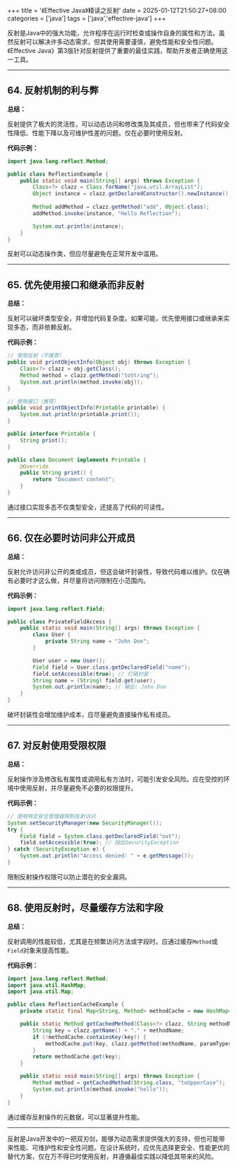+++
title = '《Effective Java》精读之反射'
date = 2025-01-12T21:50:27+08:00
categories = ['java']
tags = ['java','effective-java']
+++

反射是Java中的强大功能，允许程序在运行时检查或操作自身的属性和方法。虽然反射可以解决许多动态需求，但其使用需要谨慎，避免性能和安全性问题。《Effective Java》第3版针对反射提供了重要的最佳实践，帮助开发者正确使用这一工具。

------

## 64. **反射机制的利与弊**

**总结：**

反射提供了极大的灵活性，可以动态访问和修改类及其成员，但也带来了代码安全性降低、性能下降以及可维护性差的问题。仅在必要时使用反射。

**代码示例：**

```java
import java.lang.reflect.Method;

public class ReflectionExample {
    public static void main(String[] args) throws Exception {
        Class<?> clazz = Class.forName("java.util.ArrayList");
        Object instance = clazz.getDeclaredConstructor().newInstance();
        
        Method addMethod = clazz.getMethod("add", Object.class);
        addMethod.invoke(instance, "Hello Reflection");

        System.out.println(instance);
    }
}
```

反射可以动态操作类，但应尽量避免在正常开发中滥用。

------

## 65. **优先使用接口和继承而非反射**

**总结：**

反射可以破坏类型安全，并增加代码复杂度。如果可能，优先使用接口或继承来实现多态，而非依赖反射。

**代码示例：**

```java
// 使用反射（不推荐）
public void printObjectInfo(Object obj) throws Exception {
    Class<?> clazz = obj.getClass();
    Method method = clazz.getMethod("toString");
    System.out.println(method.invoke(obj));
}

// 使用接口（推荐）
public void printObjectInfo(Printable printable) {
    System.out.println(printable.print());
}

public interface Printable {
    String print();
}

public class Document implements Printable {
    @Override
    public String print() {
        return "Document content";
    }
}
```

通过接口实现多态不仅类型安全，还提高了代码的可读性。

------

## 66. **仅在必要时访问非公开成员**

**总结：**

反射允许访问非公开的类或成员，但这会破坏封装性，导致代码难以维护。仅在确有必要时才这么做，并尽量将访问限制在小范围内。

**代码示例：**

```java
import java.lang.reflect.Field;

public class PrivateFieldAccess {
    public static void main(String[] args) throws Exception {
        class User {
            private String name = "John Doe";
        }

        User user = new User();
        Field field = User.class.getDeclaredField("name");
        field.setAccessible(true); // 打破封装
        String name = (String) field.get(user);
        System.out.println(name); // 输出: John Doe
    }
}
```

破坏封装性会增加维护成本，应尽量避免直接操作私有成员。

------

## 67. **对反射使用受限权限**

**总结：**

反射操作涉及修改私有属性或调用私有方法时，可能引发安全风险。应在受控的环境中使用反射，并尽量避免不必要的权限提升。

**代码示例：**

```java
// 使用特定安全管理器限制反射访问
System.setSecurityManager(new SecurityManager());
try {
    Field field = System.class.getDeclaredField("out");
    field.setAccessible(true); // 抛出SecurityException
} catch (SecurityException e) {
    System.out.println("Access denied: " + e.getMessage());
}
```

限制反射操作权限可以防止潜在的安全漏洞。

------

## 68. **使用反射时，尽量缓存方法和字段**

**总结：**

反射调用的性能较低，尤其是在频繁访问方法或字段时。应通过缓存`Method`或`Field`对象来提高性能。

**代码示例：**

```java
import java.lang.reflect.Method;
import java.util.HashMap;
import java.util.Map;

public class ReflectionCacheExample {
    private static final Map<String, Method> methodCache = new HashMap<>();

    public static Method getCachedMethod(Class<?> clazz, String methodName, Class<?>... paramTypes) throws Exception {
        String key = clazz.getName() + "." + methodName;
        if (!methodCache.containsKey(key)) {
            methodCache.put(key, clazz.getMethod(methodName, paramTypes));
        }
        return methodCache.get(key);
    }

    public static void main(String[] args) throws Exception {
        Method method = getCachedMethod(String.class, "toUpperCase");
        System.out.println(method.invoke("hello"));
    }
}
```

通过缓存反射操作的元数据，可以显著提升性能。

------

反射是Java开发中的一把双刃剑，能够为动态需求提供强大的支持，但也可能带来性能、可维护性和安全性问题。在设计系统时，应优先选择更安全、性能更优的替代方案，仅在万不得已时使用反射，并遵循最佳实践以降低其带来的风险。